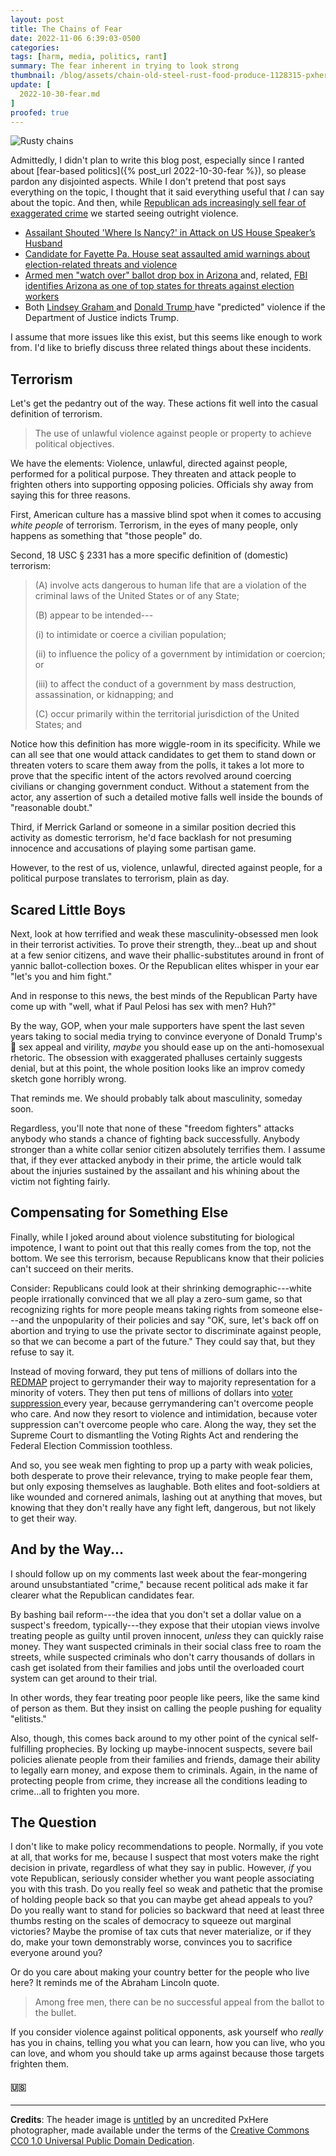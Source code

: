 ```yaml
---
layout: post
title: The Chains of Fear
date: 2022-11-06 6:39:03-0500
categories:
tags: [harm, media, politics, rant]
summary: The fear inherent in trying to look strong
thumbnail: /blog/assets/chain-old-steel-rust-food-produce-1128315-pxhere.com.png
update: [
  2022-10-30-fear.md
]
proofed: true
---
```


![Rusty chains](/blog/assets/chain-old-steel-rust-food-produce-1128315-pxhere.com.png "Not the most innovative metaphor, admittedly")

Admittedly, I didn't plan to write this blog post, especially since I ranted about [fear-based politics]({% post_url 2022-10-30-fear %}), so please pardon any disjointed aspects.  While I don't pretend that post says everything on the topic, I thought that it said everything useful that *I* can say about the topic.  And then, while [Republican ads increasingly sell fear of exaggerated crime](https://www.voanews.com/a/as-midterms-near-political-ads-seize-on-voters-fears-about-crime/6813968.html) we started seeing outright violence.

 * [Assailant Shouted 'Where Is Nancy?' in Attack on US House Speaker’s Husband](https://www.voanews.com/a/spokesman-speaker-pelosi-s-husband-assaulted-in-break-in/6809530.html)
 * [Candidate for Fayette Pa. House seat assaulted amid warnings about election-related threats and violence <i class="fas fa-copyright"></i>](https://www.post-gazette.com/news/election2022/2022/10/31/democrat-richard-ringer-candidate-for-pa-house-seat-assaulted-election/stories/202210310087)
 * [Armed men "watch over" ballot drop box in Arizona <i class="fas fa-copyright"></i>](https://www.salon.com/2022/10/23/armed-men-watch-over-ballot-drop-box-in-arizona_partner/) and, related, [FBI identifies Arizona as one of top states for threats against election workers <i class="fas fa-copyright"></i>](https://www.axios.com/local/phoenix/2022/10/19/fbi-arizona-top-state-threats-election-workers)
 * Both [Lindsey Graham <i class="fas fa-copyright"></i>](https://www.theguardian.com/us-news/2022/aug/29/lindsey-graham-riots-trump-prosecuted-records) and [Donald Trump <i class="fas fa-copyright"></i>](https://hughhewitt.com/donald-trump-returns-to-talks-election-2022-indictments/) have "predicted" violence if the Department of Justice indicts Trump.

I assume that more issues like this exist, but this seems like enough to work from.  I'd like to briefly discuss three related things about these incidents.

## Terrorism

Let's get the pedantry out of the way.  These actions fit well into the casual definition of terrorism.

 > The use of unlawful violence against people or property to achieve political objectives.

We have the elements:  Violence, unlawful, directed against people, performed for a political purpose.  They threaten and attack people to frighten others into supporting opposing policies.  Officials shy away from saying this for three reasons.

First, American culture has a massive blind spot when it comes to accusing *white people* of terrorism.  Terrorism, in the eyes of many people, only happens as something that "those people" do.

Second, 18 USC § 2331 has a more specific definition of (domestic) terrorism:

 > (A) involve acts dangerous to human life that are a violation of the criminal laws of the United States or of any State;
 >
 > (B) appear to be intended---
 >
 > (i) to intimidate or coerce a civilian population;
 >
 > (ii) to influence the policy of a government by intimidation or coercion; or
 >
 > (iii) to affect the conduct of a government by mass destruction, assassination, or kidnapping; and
 >
 > (C) occur primarily within the territorial jurisdiction of the United States; and

Notice how this definition has more wiggle-room in its specificity.  While we can all see that one would attack candidates to get them to stand down or threaten voters to scare them away from the polls, it takes a lot more to prove that the specific intent of the actors revolved around coercing civilians or changing government conduct.  Without a statement from the actor, any assertion of such a detailed motive falls well inside the bounds of "reasonable doubt."

Third, if Merrick Garland or someone in a similar position decried this activity as domestic terrorism, he'd face backlash for not presuming innocence and accusations of playing some partisan game.

However, to the rest of us, violence, unlawful, directed against people, for a political purpose translates to terrorism, plain as day.

## Scared Little Boys

Next, look at how terrified and weak these masculinity-obsessed men look in their terrorist activities.  To prove their strength, they...beat up and shout at a few senior citizens, and wave their phallic-substitutes around in front of yannic ballot-collection boxes.  Or the Republican elites whisper in your ear "let's you and him fight."

And in response to this news, the best minds of the Republican Party have come up with "well, what if Paul Pelosi has sex with men?  Huh?"

By the way, GOP, when your male supporters have spent the last seven years taking to social media trying to convince everyone of Donald Trump's 🤣 sex appeal and virility, *maybe* you should ease up on the anti-homosexual rhetoric.  The obsession with exaggerated phalluses certainly suggests denial, but at this point, the whole position looks like an improv comedy sketch gone horribly wrong.

That reminds me.  We should probably talk about masculinity, someday soon.

Regardless, you'll note that none of these "freedom fighters" attacks anybody who stands a chance of fighting back successfully.  Anybody stronger than a white collar senior citizen absolutely terrifies them.  I assume that, if they ever attacked anybody in their prime, the article would talk about the injuries sustained by the assailant and his whining about the victim not fighting fairly.

## Compensating for Something Else

Finally, while I joked around about violence substituting for biological impotence, I want to point out that this really comes from the top, not the bottom.  We see this terrorism, because Republicans know that their policies can't succeed on their merits.

Consider:  Republicans could look at their shrinking demographic---white people irrationally convinced that we all play a zero-sum game, so that recognizing rights for more people means taking rights from someone else---and the unpopularity of their policies and say "OK, sure, let's back off on abortion and trying to use the private sector to discriminate against people, so that we can become a part of the future."  They could say that, but they refuse to say it.

Instead of moving forward, they put tens of millions of dollars into the [REDMAP](https://en.wikipedia.org/wiki/REDMAP) project to gerrymander their way to majority representation for a minority of voters.  They then put tens of millions of dollars into [voter suppression <i class="fas fa-copyright"></i>](https://www.citizen.org/article/corporate-sponsors-of-voter-suppression-state-lawmakers-50-million/) every year, because gerrymandering can't overcome people who care.  And now they resort to violence and intimidation, because voter suppression can't overcome people who care.  Along the way, they set the Supreme Court to dismantling the Voting Rights Act and rendering the Federal Election Commission toothless.

And so, you see weak men fighting to prop up a party with weak policies, both desperate to prove their relevance, trying to make people fear them, but only exposing themselves as laughable.  Both elites and foot-soldiers at like wounded and cornered animals, lashing out at anything that moves, but knowing that they don't really have any fight left, dangerous, but not likely to get their way.

## And by the Way...

I should follow up on my comments last week about the fear-mongering around unsubstantiated "crime," because recent political ads make it far clearer what the Republican candidates fear.

By bashing bail reform---the idea that you don't set a dollar value on a suspect's freedom, typically---they expose that their utopian views involve treating people as guilty until proven innocent, *unless* they can quickly raise money.  They want suspected criminals in their social class free to roam the streets, while suspected criminals who don't carry thousands of dollars in cash get isolated from their families and jobs until the overloaded court system can get around to their trial.

In other words, they fear treating poor people like peers, like the same kind of person as them.  But they insist on calling the people pushing for equality "elitists."

Also, though, this comes back around to my other point of the cynical self-fulfilling prophecies.  By locking up maybe-innocent suspects, severe bail policies alienate people from their families and friends, damage their ability to legally earn money, and expose them to criminals.  Again, in the name of protecting people from crime, they increase all the conditions leading to crime...all to frighten you more.

## The Question

I don't like to make policy recommendations to people.  Normally, if you vote at all, that works for me, because I suspect that most voters make the right decision in private, regardless of what they say in public.  However, *if* you vote Republican, seriously consider whether you want people associating you with this trash.  Do you really feel so weak and pathetic that the promise of holding people back so that you can maybe get ahead appeals to you?  Do you really want to stand for policies so backward that need at least three thumbs resting on the scales of democracy to squeeze out marginal victories?  Maybe the promise of tax cuts that never materialize, or if they do, make your town demonstrably worse, convinces you to sacrifice everyone around you?

Or do you care about making your country better for the people who live here?  It reminds me of the Abraham Lincoln quote.

 > Among free men, there can be no successful appeal from the ballot to the bullet.

If you consider violence against political opponents, ask yourself who *really* has you in chains, telling you what you can learn, how you can live, who you can love, and whom you should take up arms against because those targets frighten them.

#### 🇺🇸

* * *

**Credits**:  The header image is [untitled](https://pxhere.com/en/photo/1128315) by an uncredited PxHere photographer, made available under the terms of the [Creative Commons CC0 1.0 Universal Public Domain Dedication](https://creativecommons.org/publicdomain/zero/1.0/).
